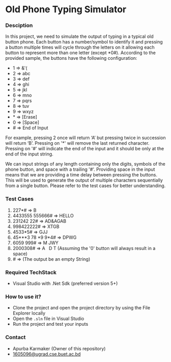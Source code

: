# Old Phone Typing Simulator #


### Desciption ###
In this project, we need to simulate the output of typing in a typical old button phone. Each button has a number/symbol to identify it and pressing a button
multiple times will cycle through the letters on it allowing each button to represent more than one letter (except *0#). According to the provided sample, the buttons have the following configuration:
* 1 => &'(
* 2 => abc
* 3 => def
* 4 => ghi
* 5 => jkl
* 6 => mno
* 7 => pqrs
* 8 => tuv
* 9 => wxyz
* \* => [Erase]
* 0 => [Space]
* \# => End of Input

For example, pressing 2 once will return ‘A’ but pressing twice in succession will return ‘B’. Pressing on '*' will remove the last returned character. Pressing on '#' will indicate the end of the input and it should be only at the end of the input string.

We can input strings of any length containing only the digits, symbols of the phone button, and space with a trailing '#'. Providing space in the input means that we are providing a time delay between pressing the buttons. This will be used to generate the output of multiple characters sequentially from a single button. Please refer to the test cases for better understanding.


### Test Cases ###
1. 227*# => B
2. 4433555 555666# => HELLO
3. 231242 22# => AD&AGAB
4. 998422222# => XTGB
5. 4533*5# => GJJ
6. 45***3 78 \*9 9\*4# => DPWG
7. 6059 999# => M JWY
8. 2000308# => A&nbsp;&nbsp;&nbsp;D T (Assuming the '0' button will always result in a space)
9. \# => (The output be an empty String)


### Required TechStack ###
* Visual Studio with .Net Sdk (preferred version 5+)


### How to use it? ###
* Clone the project and open the project directory by using the File Explorer locally
* Open the `.sln` file in Visual Studio
* Run the project and test your inputs


### Contact ###
* Apurba Karmaker (Owner of this repository)
* 1605096@ugrad.cse.buet.ac.bd
